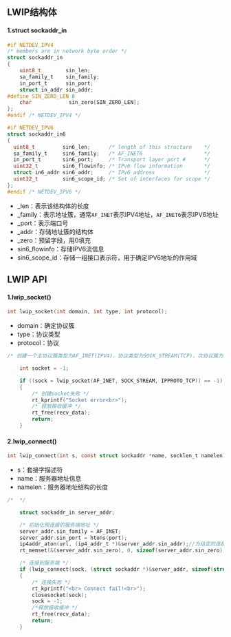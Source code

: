 ## LWIP结构体

#### 1.struct sockaddr_in

```c
#if NETDEV_IPV4
/* members are in network byte order */
struct sockaddr_in
{
    uint8_t        sin_len;
    sa_family_t    sin_family;
    in_port_t      sin_port;
    struct in_addr sin_addr;
#define SIN_ZERO_LEN 8
    char            sin_zero[SIN_ZERO_LEN];
};
#endif /* NETDEV_IPV4 */

#if NETDEV_IPV6
struct sockaddr_in6
{
  uint8_t         sin6_len;      /* length of this structure    */
  sa_family_t     sin6_family;   /* AF_INET6                    */
  in_port_t       sin6_port;     /* Transport layer port #      */
  uint32_t        sin6_flowinfo; /* IPv6 flow information       */
  struct in6_addr sin6_addr;     /* IPv6 address                */
  uint32_t        sin6_scope_id; /* Set of interfaces for scope */
};
#endif /* NETDEV_IPV6 */
```

* _len：表示该结构体的长度
* _family：表示地址簇，通常`AF_INET`表示IPV4地址，`AF_INET6`表示IPV6地址
* _port：表示端口号
* _addr：存储地址簇的结构体
* _zero：预留字段，用0填充
* sin6_flowinfo：存储IPV6流信息
* sin6_scope_id：存储一组接口表示符，用于确定IPV6地址的作用域

## LWIP API

#### 1.lwip_socket()

```c
int lwip_socket(int domain, int type, int protocol);
```

* domain：确定协议簇
* type：协议类型
* protocol：协议

```c
/* 创建一个主协议簇类型为AF_INET(IPV4)，协议类型为SOCK_STREAM(TCP)，次协议簇为IPPROTO_TCP(TCP)的socket套接字，返回值-1代表创建失败 */

	int socket = -1;

    if ((sock = lwip_socket(AF_INET, SOCK_STREAM, IPPROTO_TCP)) == -1)
    {
        /* 创建socket失败 */
        rt_kprintf("Socket error<br>");
        /* 释放接收缓冲 */
        rt_free(recv_data);
        return;
    }
```

#### 2.lwip_connect()

```c
int lwip_connect(int s, const struct sockaddr *name, socklen_t namelen);
```

* s：套接字描述符
* name：服务器地址信息
* namelen：服务器地址结构的长度

```c
/*  */

	struct sockaddr_in server_addr;

    /* 初始化预连接的服务端地址 */
    server_addr.sin_family = AF_INET;
    server_addr.sin_port = htons(port);
    ip4addr_aton(url, (ip4_addr_t *)&server_addr.sin_addr);//为给定的连接类型和回调函数分配一个新的 netconn 对象，并将其赋值给 conn 变量。如果内存不足，返回 NULL
    rt_memset(&(server_addr.sin_zero), 0, sizeof(server_addr.sin_zero));

    /* 连接到服务端 */
    if (lwip_connect(sock, (struct sockaddr *)&server_addr, sizeof(struct sockaddr)) == -1)
    {
        /* 连接失败 */
        rt_kprintf("<br> Connect fail!<br>");
        closesocket(sock);
        sock = -1;
        /*释放接收缓冲 */
        rt_free(recv_data);
        return;
    }
```



